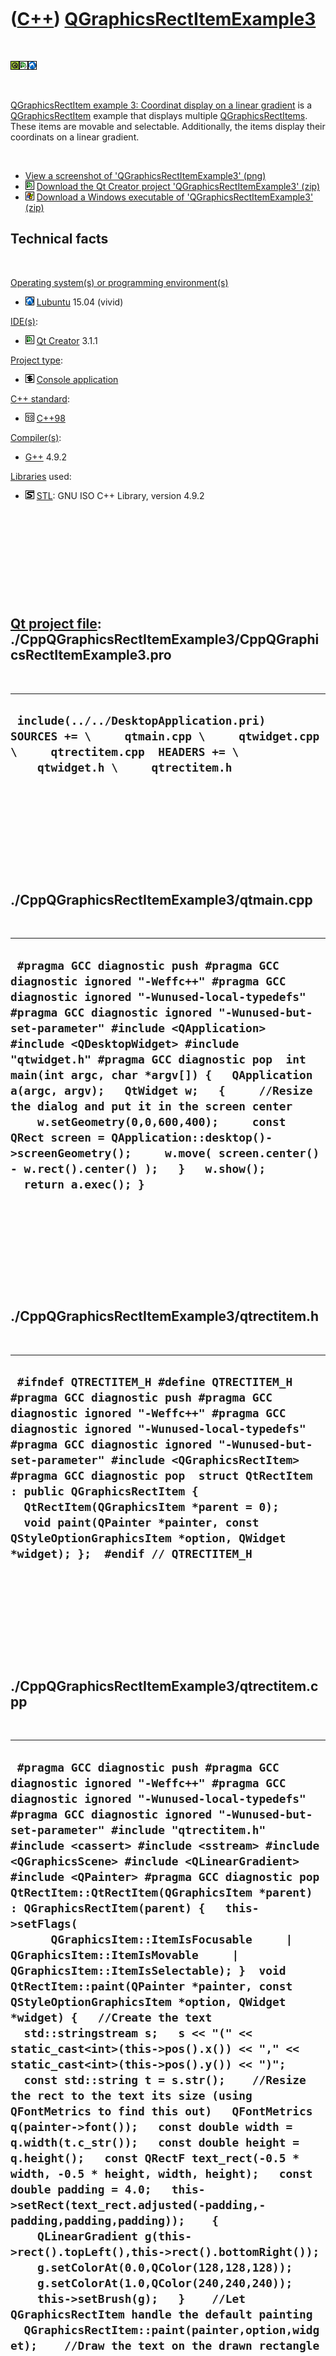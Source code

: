 
 

 

 

 

 

([C++](Cpp.md)) [QGraphicsRectItemExample3](CppQGraphicsRectItemExample3.md)
==============================================================================

 

![Qt](PicQt.png)![Qt
Creator](PicQtCreator.png)![Lubuntu](PicLubuntu.png)

 

[QGraphicsRectItem example 3: Coordinat display on a linear
gradient](CppQGraphicsRectItemExample3.md) is a
[QGraphicsRectItem](CppQGraphicsRectItem.md) example that displays
multiple [QGraphicsRectItems](CppQGraphicsRectItem.md). These items are
movable and selectable. Additionally, the items display their coordinats
on a linear gradient.

 

-   [View a screenshot of
    'QGraphicsRectItemExample3' (png)](CppQGraphicsRectItemExample3.png)
-   ![Qt Creator](PicQtCreator.png) [Download the Qt Creator project
    'QGraphicsRectItemExample3' (zip)](CppQGraphicsRectItemExample3.zip)
-   ![Windows](PicWindows.png) [Download a Windows executable of
    'QGraphicsRectItemExample3' (zip)](CppQGraphicsRectItemExample3Exe.zip)

Technical facts
---------------

 

[Operating system(s) or programming environment(s)](CppOs.md)

-   ![Lubuntu](PicLubuntu.png) [Lubuntu](CppLubuntu.md) 15.04 (vivid)

[IDE(s)](CppIde.md):

-   ![Qt Creator](PicQtCreator.png) [Qt Creator](CppQtCreator.md) 3.1.1

[Project type](CppQtProjectType.md):

-   ![console](PicConsole.png) [Console
    application](CppConsoleApplication.md)

[C++ standard](CppStandard.md):

-   ![C++98](PicCpp98.png) [C++98](Cpp98.md)

[Compiler(s)](CppCompiler.md):

-   [G++](CppGpp.md) 4.9.2

[Libraries](CppLibrary.md) used:

-   ![STL](PicStl.png) [STL](CppStl.md): GNU ISO C++ Library, version
    4.9.2

 

 

 

 

 

[Qt project file](CppQtProjectFile.md): ./CppQGraphicsRectItemExample3/CppQGraphicsRectItemExample3.pro
--------------------------------------------------------------------------------------------------------

 

  ---------------------------------------------------------------------------------------------------------------------------------------------------------------
  ` include(../../DesktopApplication.pri)  SOURCES += \     qtmain.cpp \     qtwidget.cpp \     qtrectitem.cpp  HEADERS += \     qtwidget.h \     qtrectitem.h`
  ---------------------------------------------------------------------------------------------------------------------------------------------------------------

 

 

 

 

 

./CppQGraphicsRectItemExample3/qtmain.cpp
-----------------------------------------

 

  ------------------------------------------------------------------------------------------------------------------------------------------------------------------------------------------------------------------------------------------------------------------------------------------------------------------------------------------------------------------------------------------------------------------------------------------------------------------------------------------------------------------------------------------------------------------------------------------------------------------------------------------
  ` #pragma GCC diagnostic push #pragma GCC diagnostic ignored "-Weffc++" #pragma GCC diagnostic ignored "-Wunused-local-typedefs" #pragma GCC diagnostic ignored "-Wunused-but-set-parameter" #include <QApplication> #include <QDesktopWidget> #include "qtwidget.h" #pragma GCC diagnostic pop  int main(int argc, char *argv[]) {   QApplication a(argc, argv);   QtWidget w;   {     //Resize the dialog and put it in the screen center     w.setGeometry(0,0,600,400);     const QRect screen = QApplication::desktop()->screenGeometry();     w.move( screen.center() - w.rect().center() );   }   w.show();   return a.exec(); }`
  ------------------------------------------------------------------------------------------------------------------------------------------------------------------------------------------------------------------------------------------------------------------------------------------------------------------------------------------------------------------------------------------------------------------------------------------------------------------------------------------------------------------------------------------------------------------------------------------------------------------------------------------

 

 

 

 

 

./CppQGraphicsRectItemExample3/qtrectitem.h
-------------------------------------------

 

  -----------------------------------------------------------------------------------------------------------------------------------------------------------------------------------------------------------------------------------------------------------------------------------------------------------------------------------------------------------------------------------------------------------------------------------------------------------------------------------------------------------------
  ` #ifndef QTRECTITEM_H #define QTRECTITEM_H  #pragma GCC diagnostic push #pragma GCC diagnostic ignored "-Weffc++" #pragma GCC diagnostic ignored "-Wunused-local-typedefs" #pragma GCC diagnostic ignored "-Wunused-but-set-parameter" #include <QGraphicsRectItem> #pragma GCC diagnostic pop  struct QtRectItem : public QGraphicsRectItem {   QtRectItem(QGraphicsItem *parent = 0);    void paint(QPainter *painter, const QStyleOptionGraphicsItem *option, QWidget *widget); };  #endif // QTRECTITEM_H`
  -----------------------------------------------------------------------------------------------------------------------------------------------------------------------------------------------------------------------------------------------------------------------------------------------------------------------------------------------------------------------------------------------------------------------------------------------------------------------------------------------------------------

 

 

 

 

 

./CppQGraphicsRectItemExample3/qtrectitem.cpp
---------------------------------------------

 

  --------------------------------------------------------------------------------------------------------------------------------------------------------------------------------------------------------------------------------------------------------------------------------------------------------------------------------------------------------------------------------------------------------------------------------------------------------------------------------------------------------------------------------------------------------------------------------------------------------------------------------------------------------------------------------------------------------------------------------------------------------------------------------------------------------------------------------------------------------------------------------------------------------------------------------------------------------------------------------------------------------------------------------------------------------------------------------------------------------------------------------------------------------------------------------------------------------------------------------------------------------------------------------------------------------------------------------------------------------------------------------------------------------------------------------------------------------------------------------------------------------------------------------------------------------------------------------------------------------------------------------------------------------
  ` #pragma GCC diagnostic push #pragma GCC diagnostic ignored "-Weffc++" #pragma GCC diagnostic ignored "-Wunused-local-typedefs" #pragma GCC diagnostic ignored "-Wunused-but-set-parameter" #include "qtrectitem.h"  #include <cassert> #include <sstream> #include <QGraphicsScene> #include <QLinearGradient> #include <QPainter> #pragma GCC diagnostic pop  QtRectItem::QtRectItem(QGraphicsItem *parent)  : QGraphicsRectItem(parent) {   this->setFlags(       QGraphicsItem::ItemIsFocusable     | QGraphicsItem::ItemIsMovable     | QGraphicsItem::ItemIsSelectable); }  void QtRectItem::paint(QPainter *painter, const QStyleOptionGraphicsItem *option, QWidget *widget) {   //Create the text   std::stringstream s;   s << "(" << static_cast<int>(this->pos().x()) << "," << static_cast<int>(this->pos().y()) << ")";   const std::string t = s.str();    //Resize the rect to the text its size (using QFontMetrics to find this out)   QFontMetrics q(painter->font());   const double width = q.width(t.c_str());   const double height = q.height();   const QRectF text_rect(-0.5 * width, -0.5 * height, width, height);   const double padding = 4.0;   this->setRect(text_rect.adjusted(-padding,-padding,padding,padding));    {     QLinearGradient g(this->rect().topLeft(),this->rect().bottomRight());     g.setColorAt(0.0,QColor(128,128,128));     g.setColorAt(1.0,QColor(240,240,240));     this->setBrush(g);   }    //Let QGraphicsRectItem handle the default painting   QGraphicsRectItem::paint(painter,option,widget);    //Draw the text on the drawn rectangle   painter->drawText(text_rect,t.c_str()); }`
  --------------------------------------------------------------------------------------------------------------------------------------------------------------------------------------------------------------------------------------------------------------------------------------------------------------------------------------------------------------------------------------------------------------------------------------------------------------------------------------------------------------------------------------------------------------------------------------------------------------------------------------------------------------------------------------------------------------------------------------------------------------------------------------------------------------------------------------------------------------------------------------------------------------------------------------------------------------------------------------------------------------------------------------------------------------------------------------------------------------------------------------------------------------------------------------------------------------------------------------------------------------------------------------------------------------------------------------------------------------------------------------------------------------------------------------------------------------------------------------------------------------------------------------------------------------------------------------------------------------------------------------------------------

 

 

 

 

 

./CppQGraphicsRectItemExample3/qtwidget.h
-----------------------------------------

 

  ------------------------------------------------------------------------------------------------------------------------------------------------------------------------------------------------------------------------------------------------------------------------------------------------------------------------------------------------------------------------------------------------------------------------------
  ` #ifndef QTWIDGET_H #define QTWIDGET_H  #pragma GCC diagnostic push #pragma GCC diagnostic ignored "-Weffc++" #pragma GCC diagnostic ignored "-Wunused-local-typedefs" #pragma GCC diagnostic ignored "-Wunused-but-set-parameter" #include <QGraphicsView> #pragma GCC diagnostic pop  ///The widget holding the items struct QtWidget : public QGraphicsView {   QtWidget(QWidget *parent = 0); };  #endif // QTWIDGET_H`
  ------------------------------------------------------------------------------------------------------------------------------------------------------------------------------------------------------------------------------------------------------------------------------------------------------------------------------------------------------------------------------------------------------------------------------

 

 

 

 

 

./CppQGraphicsRectItemExample3/qtwidget.cpp
-------------------------------------------

 

  -----------------------------------------------------------------------------------------------------------------------------------------------------------------------------------------------------------------------------------------------------------------------------------------------------------------------------------------------------------------------------------------------------------------------------------------------------------------------------------------------------------------------------------------------------------------------------------------------------------------------------------------------------------------------------------------------------------------------------------------------------------------------------------------------------------------------------------------------------------------------------------------------------
  ` #pragma GCC diagnostic push #pragma GCC diagnostic ignored "-Weffc++" #pragma GCC diagnostic ignored "-Wunused-local-typedefs" #pragma GCC diagnostic ignored "-Wunused-but-set-parameter" #include "qtwidget.h"  #include <cassert> #include <cmath> #include <iostream> #include <QGraphicsScene> #include <QKeyEvent> #include <QGraphicsSimpleTextItem> #include "qtrectitem.h" #pragma GCC diagnostic pop  QtWidget::QtWidget(QWidget *parent)   : QGraphicsView(new QGraphicsScene,parent) {   const int n_items = 16;   for (int i=0; i!=n_items; ++i)   {     const double angle = 2.0 * M_PI * (static_cast<double>(i) / static_cast<double>(n_items));     const double ray = 150.0;     const double x =  std::sin(angle) * ray;     const double y = -std::cos(angle) * ray;      QtRectItem * const item = new QtRectItem;     item->setPos(x,y);     scene()->addItem(item);   } }`
  -----------------------------------------------------------------------------------------------------------------------------------------------------------------------------------------------------------------------------------------------------------------------------------------------------------------------------------------------------------------------------------------------------------------------------------------------------------------------------------------------------------------------------------------------------------------------------------------------------------------------------------------------------------------------------------------------------------------------------------------------------------------------------------------------------------------------------------------------------------------------------------------------------

 

 

 

 

 

./CppQGraphicsRectItemExample3/crosscompiletowindows.sh
-------------------------------------------------------

 

  ------------------------------------------------------------------------------------------------------------------------------------------------------------------------------------------------------------------------------------------------------------------------
  ` #!/bin/sh #From http://richelbilderbeek.nl/CppQtCrosscompileToWindowsExample15.htm  echo "Cross compiling to Windows"  echo "1/2: Creating Windows makefile" i686-pc-mingw32-qmake CppQGraphicsRectItemExample3.pro  echo "2/2: making makefile"  make  echo "Done"`
  ------------------------------------------------------------------------------------------------------------------------------------------------------------------------------------------------------------------------------------------------------------------------

 

 

 

 

 

 

